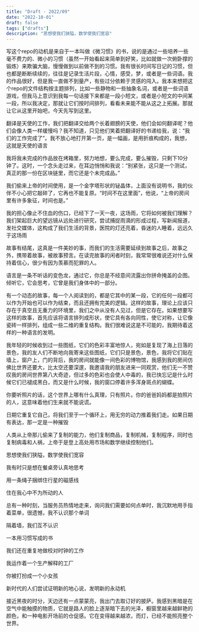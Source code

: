```yaml
---
title: "Draft - 2022/09"
date: "2022-10-01"
draft: false
tags: ["drafts"]
description: "思想使我们狭隘，数学使我们宽容"
---
```


写这个repo的动机是来自于一本叫做《微习惯》的书，说的是通过一些培养一些毫不费力的、微小的习惯（虽然一开始看起来简单到好笑，比如就做一次俯卧撑的锻炼）来欺骗大脑，慢慢做到以前做不到的习惯。我有很长时间写日记的习惯，但也都是断断续续的，往往是记录生活片段，心情，感受，梦，或者是一些词语。我的作品很好，但是我一直做不到量产，有些过分依赖于灵感的闯入。我本来想把这个repo的文件结构按主题排列，比如一些静物和一些抽象名词，或者是一些词语游戏，但我马上意识到我每一句话接下来都是一段小短文，或者是小短文的中间某一段，所以我决定，那就让它们按时间排列，看看未来能不能从这之上拓展。那就让它从这里开始吧，今天先写到这里。

翻译是天使的工作，我们把翻译交给两个长着翅膀的天使，他们会如何翻译呢？他们会像人类一样缓慢吗？我不知道，只见他们笑着把翻译好的书递给我，说：“我们的工作完成了”。我不放心地打开第一页，是一幅画，是用折痕构成的，我想，这就是天使的语言  

我将我未完成的作品放在烤箱里，努力地想，要么完成，要么摧毁，只剩下10分钟了。这时，一个念头走过来，在耳边悄悄和我说：“别紧张，这只是一个测试，真正的那一份在区块链里，而它还是个未完成品。”

我们偷来上帝的时间使用，是一个金字塔形状的铋晶体，上面没有说明书，我的伙伴不小心把它敲碎了，它再也不能复原。“时间不在这里面”，他说，“上帝的房间里有许多象征，时间也是。”

我的担心像止不住血的伤口，已经下了一天一夜，这场雨，它将如何被我们理解？我们架起巨大的望远镜从远处进行研究，尝试捕捉雨滴的形成过程，写新闻报道，发社交媒体，这构成了我们生活的背景，医院的灯还亮着，昏迷的人睡着，远远久于这场雨  

故事有结尾，这真是一件美妙的事，而我们的生活需要延续到故事之后，故事之外，携带着故事，被故事预言。在读完故事的闲者时刻，我常常很难说还对什么保持着信心，很少有因为羡慕而犯罪的人。  

语言是一条不听话的变色龙，通过它，你总是不经意间流露出你拼命掩盖的企图。倾听它，它会思考，它曾是我们身体中的一部分。  

有一个动态的故事，每一个人阅读到的，都是它其中的某一段，它的任何一段都可以作为开始也可以作为结束，而且还拥有完美的逻辑。这样的故事，理论上应该只存在于真空且无重力的环境里，我们之中从没有人见过，但是它存在。如果想要写这样的故事，首先应该将语言排列成形状，使它具有各向同性，使它对称，让它像瓷砖一样排列，组成一些二维的重复结构。我们很难说这是不可能的，我期待着这样的一种语言的发明。  

我年轻的时候收到过一些图纸，它们的色彩丰富地惊人，宛如是复现了海上日落的景色，我的友人们不断地向我寄来这些图纸，它们只是景色，景色，我将它们贴在墙上，窗户上，门的背后，我的房间就能像一间色彩的博物馆，我感到我的房间仿佛比世界还要大，比太空还要深邃，我邀请我的朋友进来一同观赏，他们无一不赞叹我的房间世界第八大奇迹，但过多的色彩也会使人中毒的，我已快忘记是什么时候它们已褪成黑白，而又是什么时候，我的窗口停着许多浑身斑点的蝴蝶。  

你要听照片的话，这个世界上哪有什么真理，只有照片。你的爸爸妈妈都是拍照片的人，这意味着他们生来就不能说谎。  

日期它重复它自己，将我们至于一个循环上，用无穷的动力推着我们走。如果日期有表达，那一定是一种摧毁  

人类从上帝那儿偷来了复制的能力，他们复制商品，复制机械，复制程序，同时也复制病毒和人祸，上帝于是登上高处用市场和数学继续控制他们。  

思想使我们狭隘，数学使我们宽容  

我有时只是想在餐桌旁认真地思考  

用一条绳子捆绑住行星的磁感线  

住在我心中不为所动的人

总有一种时刻，当服务员热情地走来，询问我们需要如何点单时，我沉默地用手指着菜单，很遗憾，我不认识那个单词  

隔着墙，我们互不认识

一本用习惯写成的书

我们还在重复地做校对时钟的工作  

我运作着一个生产解释的工厂  

你被打扮成一个小女孩

新时代的人们尝试证明新的地心说，发明新的永动机

接近黑夜的时分，天边还有一点蒙蒙亮，我出门去取订好的披萨。我感到黑暗是在空气中能触摸的物质，它就是路人的脸上逐渐暗下去的光泽，橱窗里越来越鲜艳的颜色，和一种电影开场前的仓促感。它在变得越来越浓，而灯，已经不能照亮整个世界。
